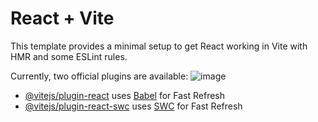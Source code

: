 # React + Vite

This template provides a minimal setup to get React working in Vite with HMR and some ESLint rules.

Currently, two official plugins are available:
![image](https://github.com/user-attachments/assets/5b01e4f4-a657-444d-b7a8-2eef527dc68a)


- [@vitejs/plugin-react](https://github.com/vitejs/vite-plugin-react/blob/main/packages/plugin-react/README.md) uses [Babel](https://babeljs.io/) for Fast Refresh
- [@vitejs/plugin-react-swc](https://github.com/vitejs/vite-plugin-react-swc) uses [SWC](https://swc.rs/) for Fast Refresh
